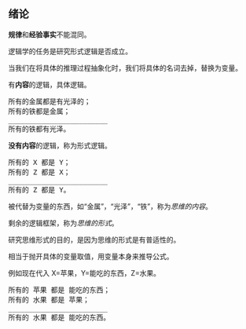 ## 绪论
**规律**和**经验事实**不能混同。

逻辑学的任务是研究形式逻辑是否成立。

当我们在将具体的推理过程抽象化时，我们将具体的名词去掉，替换为变量。

有**内容**的逻辑，具体逻辑。

<pre>所有的金属都是有光泽的；
所有的铁都是金属；
________________________
所有的铁都有光泽。</pre>

**没有内容**的逻辑，称为形式逻辑。

<pre>所有的 X 都是 Y；
所有的 Z 都是 X；
________________________
所有的 Z 都是 Y。</pre>

被代替为变量的东西，如“金属”，“光泽”，“铁”，称为*思维的内容*。

剩余的逻辑框架，称为*思维的形式*。

研究思维形式的目的，是因为思维的形式是有普适性的。

相当于抛开具体的变量取值，用变量本身来推导公式。

例如现在代入 X=苹果，Y=能吃的东西，Z=水果。

<pre>所有的 苹果 都是 能吃的东西；
所有的 水果 都是 苹果；
________________________
所有的 水果 都是 能吃的东西。</pre>

